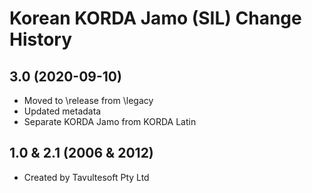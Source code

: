 Korean KORDA Jamo (SIL) Change History
====================

3.0 (2020-09-10)
----------------
* Moved to \release from \legacy
* Updated metadata
* Separate KORDA Jamo from KORDA Latin

1.0 & 2.1 (2006 & 2012)
-----------------------
* Created by Tavultesoft Pty Ltd
